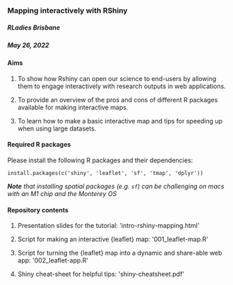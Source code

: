 ### Mapping interactively with RShiny

##### RLadies Brisbane
##### May 26, 2022

#### Aims

1. To show how Rshiny can open our science to end-users by allowing them to engage interactively with research outputs in web applications.

2. To provide an overview of the pros and cons of different R packages available for making interactive maps.

3. To learn how to make a basic interactive map and tips for speeding up when using large datasets.

#### Required R packages

Please install the following R packages and their dependencies:

`install.packages(c('shiny', 'leaflet', 'sf', 'tmap', 'dplyr'))`

***Note** that installing spatial packages (e.g. `sf`) can be challenging on macs with an M1 chip and the Monterey OS*

#### Repository contents

1. Presentation slides for the tutorial: 'intro-rshiny-mapping.html'

2. Script for making an interactive {leaflet} map: '001_leaflet-map.R'

3. Script for turning the {leaflet} map into a dynamic and share-able web app: '002_leaflet-app.R'

4. Shiny cheat-sheet for helpful tips: 'shiny-cheatsheet.pdf'

